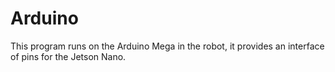 # Arduino

This program runs on the Arduino Mega in the robot, it provides an interface of pins for the Jetson Nano.

